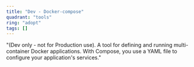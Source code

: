 ```yaml
---
title: "Dev - Docker-compose"
quadrant: "tools"
ring: "adopt"
tags: []
---
```


"(Dev only - not for Production use).  A tool for defining and running multi-container Docker applications. With Compose, you use a YAML file to configure your application's services."
